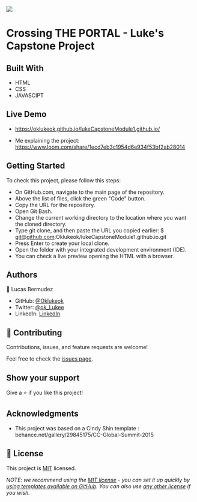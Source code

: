![](https://img.shields.io/badge/Microverse-blueviolet)

# Crossing THE PORTAL - Luke's Capstone Project


## Built With

- HTML
- CSS
- JAVASCIPT

## Live Demo 

- https://oklukeok.github.io/lukeCapstoneModule1.github.io/

- Me explaining the project: https://www.loom.com/share/1ecd7eb3c1954d6e934f53bf2ab28014

## Getting Started

To check this project, please follow this steps:

- On GitHub.com, navigate to the main page of the repository.
- Above the list of files, click the green "Code" button.
- Copy the URL for the repository.
- Open Git Bash.
- Change the current working directory to the location where you want the cloned directory.
- Type git clone, and then paste the URL you copied earlier: $ git@github.com:Oklukeok/lukeCapstoneModule1.github.io.git
- Press Enter to create your local clone.
- Open the folder with your integrated development environment (IDE).
- You can check a live preview opening the HTML with a browser.


## Authors

👤 Lucas Bermudez

- GitHub: [@Oklukeok](https://github.com/Oklukeok)
- Twitter: [@ok_Lukee](https://twitter.com/ok_Lukee)
- LinkedIn: [LinkedIn](https://linkedin.com/in/linkedinhandle)


## 🤝 Contributing

Contributions, issues, and feature requests are welcome!

Feel free to check the [issues page](../../issues/).

## Show your support

Give a ⭐️ if you like this project!

## Acknowledgments

- This project was based on a Cindy Shin template : behance.net/gallery/29845175/CC-Global-Summit-2015


## 📝 License

This project is [MIT](./LICENSE) licensed.

_NOTE: we recommend using the [MIT license](https://choosealicense.com/licenses/mit/) - you can set it up quickly by [using templates available on GitHub](https://docs.github.com/en/communities/setting-up-your-project-for-healthy-contributions/adding-a-license-to-a-repository). You can also use [any other license](https://choosealicense.com/licenses/) if you wish._

